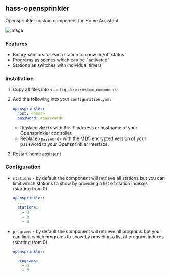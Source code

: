 ## hass-opensprinkler

Opensprinkler custom component for Home Assistant

![image](https://user-images.githubusercontent.com/819711/36068687-086820ce-0f2f-11e8-81de-de53c94124f0.png)

### Features

- Binary sensors for each station to show on/off status
- Programs as scenes which can be "activated"
- Stations as switches with individual timers

### Installation

1. Copy all files into `<config_dir>/custom_components`
2. Add the following into your `configuration.yaml`
    ```yaml
    opensprinkler:
      host: <host>
      password: <password>
    ```
    - Replace `<host>` with the IP address or hostname of your Opensprinkler controller.
    - Replace `<password>` with the MD5 encrypted version of your password to your Opensprinkler interface.

3. Restart home assistant

### Configuration

- `stations` - by default the component will retrieve all stations but you can limit which stations to show by providing a list of station indexes (starting from 0)
    ```yaml
    opensprinkler:
      ...
      stations:
        - 0
        - 3
        - 4
    ```

- `programs` - by default the component will retrieve all programs but you can limit which programs to show by providing a list of program indexes (starting from 0)
    ```yaml
    opensprinkler:
      ...
      programs:
        - 0
        - 3
    ```